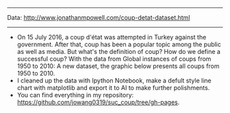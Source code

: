 ----

Data: http://www.jonathanmpowell.com/coup-detat-dataset.html

----

* On 15 July 2016, a coup d'état was attempted in Turkey against the government. After that, coup has been a popular topic among the public as well as media. But what's the definition of coup? How do we define a successful coup?  With the data from Global instances of coups from 1950 to 2010: A new dataset, the graphic below presents all coups from 1950 to 2010.
* I cleaned up the data with Ipython Notebook, make a defult style line chart with matplotlib and export it to AI to make further polishments.
* You can find everything in my repository: https://github.com/jowang0319/suc_coup/tree/gh-pages.